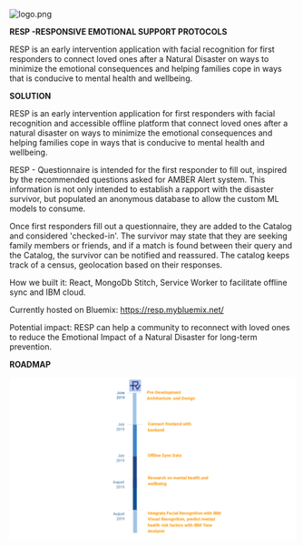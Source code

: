 ![logo.png](https://raw.githubusercontent.com/avarenee/RESP/master/src/assets/RESPlogo.png)


**RESP -RESPONSIVE EMOTIONAL SUPPORT PROTOCOLS**

RESP is an early intervention application with facial recognition  for first responders  to connect loved ones  after a Natural Disaster on ways to minimize the emotional consequences  and helping  families cope  in ways that is conducive to mental health and wellbeing.

**SOLUTION**

RESP is an early intervention application for first responders with facial recognition and accessible offline platform that connect loved ones  after a natural disaster on ways to minimize the emotional consequences and helping families cope in ways that is conducive to mental health and wellbeing. 

RESP - Questionnaire is intended for the first responder to fill out, inspired by the recommended questions asked for AMBER Alert system. This information is not only intended to establish a rapport with the disaster survivor, but populated an anonymous database to allow the custom ML models to consume.  

Once first responders fill out a questionnaire, they are added to the Catalog and considered 'checked-in'. The survivor may  state that they are seeking family members or friends, and if a match is found between their query and the Catalog, the survivor can be notified and reassured. The catalog keeps track of a census, geolocation based on their responses.

How we built it: React, MongoDb Stitch, Service Worker to facilitate offline sync and IBM cloud.

Currently hosted on Bluemix: https://resp.mybluemix.net/

Potential impact:  RESP can help  a community to reconnect with loved ones  to reduce the Emotional Impact of a Natural Disaster for long-term prevention.

**ROADMAP**

![roadmap](https://raw.githubusercontent.com/avarenee/RESP/master/src/assets/timeline.png)




